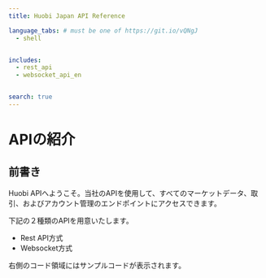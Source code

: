 ```yaml
---
title: Huobi Japan API Reference

language_tabs: # must be one of https://git.io/vQNgJ
  - shell


includes:
  - rest_api
  - websocket_api_en


search: true
---
```


# APIの紹介

## 前書き
Huobi APIへようこそ。当社のAPIを使用して、すべてのマーケットデータ、取引、およびアカウント管理のエンドポイントにアクセスできます。

下記の２種類のAPIを用意いたします。

* Rest API方式
* Websocket方式

右側のコード領域にはサンプルコードが表示されます。


